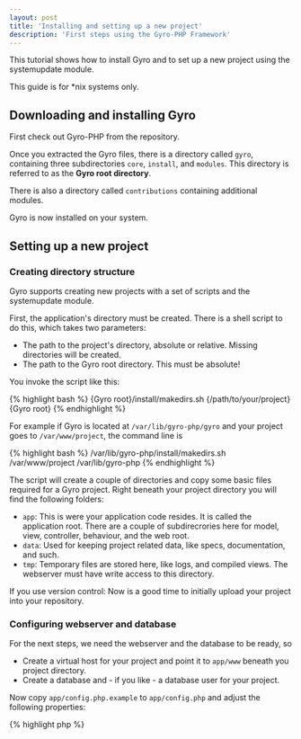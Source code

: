 ```yaml
---
layout: post
title: 'Installing and setting up a new project'
description: 'First steps using the Gyro-PHP Framework'
---
```


This tutorial shows how to install Gyro and to set up a new project using the systemupdate module.

This guide is for \*nix systems only.

## Downloading and installing Gyro

First check out Gyro-PHP from the repository.

Once you extracted the Gyro files, there is a directory called `gyro`, containing three subdirectories `core`, `install`, and `modules`.
This directory is referred to as the **Gyro root directory**.

There is also a directory called `contributions` containing additional modules.

Gyro is now installed on your system.

## Setting up a new project

### Creating directory structure

Gyro supports creating new projects with a set of scripts and the systemupdate module.

First, the application's directory must be created. There is a shell script to do this, which takes two parameters:

- The path to the project's directory, absolute or relative. Missing directories will be created.
- The path to the Gyro root directory. This must be absolute!

You invoke the script like this:

{% highlight bash %}
{Gyro root}/install/makedirs.sh {/path/to/your/project} {Gyro root}
{% endhighlight %}

For example if Gyro is located at `/var/lib/gyro-php/gyro` and your project goes to `/var/www/project`, the command line is

{% highlight bash %}
/var/lib/gyro-php/install/makedirs.sh /var/www/project /var/lib/gyro-php
{% endhighlight %}


The script will create a couple of directories and copy some basic files required for a Gyro project.
Right beneath your project directory you will find the following folders:

- `app`: This is were your application code resides. It is called the application root.
There are a couple of subdirecrories here for model, view, controller, behaviour, and the web root.
- `data`: Used for keeping project related data, like specs, documentation, and such.
- `tmp`: Temporary files are stored here, like logs, and compiled views. The webserver must have write access to this directory.

If you use version control: Now is a good time to initially upload your project into your repository.

### Configuring webserver and database

For the next steps, we need the webserver and the database to be ready, so

- Create a virtual host for your project and point it to `app/www` beneath you project directory.
- Create a database and - if you like - a database user for your project.

Now copy `app/config.php.example` to `app/config.php` and adjust the following properties:

{% highlight php %}
<?php
/**
 * The domain of the app, excluding 'http://'.
 */
define('APP_URL_DOMAIN', 'fill in!');
/**
 * DB Constants
 */
define('APP_DB_TYPE', 'mysql');
define('APP_DB_NAME', 'fill in!');
define('APP_DB_USER', 'fill in!');
define('APP_DB_PWD', 'fill in!');
define('APP_DB_HOST', 'localhost');
/**
 * Mail related
 */
define('APP_MAIL_SENDER', 'fill in!');
define('APP_MAIL_ADMIN', 'fill in!');
define('APP_MAIL_SUPPORT', 'fill in!');
{% endhighlight %}

The `APP\_DB\_\*` constants contain the name, user, password, and host of your database. Currently only "mysql" is fully supported as type, so don't change this.

The `APP\_MAIL\_\*` constants contain mail addresses:

- `APP\_MAIL\_SENDER`: The mail address to be used as sender by default, when sending mail.
- `APP\_MAIL\_ADMIN`: The admin's mail address. This mail gets system mails send.
- `APP\_MAIL\_SUPPORT`: Mail for contacts, feedback, and everything that involves real people.

### More configuration options

Gyro allows several instances of your project to run, like a development version, a staging distribution,
and a live system. These are called *installations*. Therefore, configuration is split in two files:

- `app/config.php`: This is for local settings, like the database, the host, and the Gyro path.
- `app/constants.php`: This contains configuration settings that are the same for all installations, like the title of the application, the language, encoding, and so on.

Take a look at `app/constants.php` and change it to fit your needs, too.

If you use version control, it is a good idea to exclude `app/config.php` from your repository.

### Running systemupdate to install tables

While everything now is configured properly, the Gyro core tables are still missing in the database. Fortunately, we can let the *systemupdate* module do all the required steps.

To use *systemupdate*, we also need the Gyro console. Open `app/modules.php` in your favorite text editor and make sure the modules *console*, and *systemupdate* are enabled:

{% highlight php %}
<?php
Load::enable_module('console');
Load::enable_module('systemupdate');
Load::enable_module('staticmainpage');
{% endhighlight %}

The *staticmainpage* module isn't really needed, but allows to easily check if everything is running.

If all required modules are enabled, run

{% highlight bash %}
{Gyro root}/modules/console/install/install.sh {/path/to/your/project}
{% endhighlight %}

This will copy run_console.php to your application root directory. Change to your project directory and run

{% highlight bash %}
php app/run_console.php systemupdate
{% endhighlight %}

If everything is OK, there should be a couple of success messages being displayed.

If you now point your browser to your project domain, you should see the *staicmainpage* module's default message:
"It works, GYRO is ready to be used on your system". Congratulations!